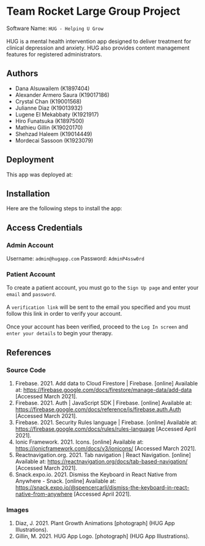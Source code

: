 # Team Rocket Large Group Project

Software Name: `HUG - Helping U Grow`\
\
HUG is a mental health intervention app designed to deliver treatment for clinical depression and anxiety. HUG also provides content management features for registered administrators.

## Authors

- Dana Alsuwailem (K1897404)
- Alexander Armero Saura (K19017186)
- Crystal Chan (K19001568)
- Julianne Diaz (K19013932)
- Lugene El Mekabbaty (K1921917)
- Hiro Funatsuka (K1897500)
- Mathieu Gillin (K19020170)
- Shehzad Haleem (K19014449)
- Mordecai Sassoon (K1923079)

## Deployment

This app was deployed at:

## Installation

Here are the following steps to install the app:

## Access Credentials

### Admin Account

Username: `admin@hugapp.com`
Password: `AdminP4ssw0rd`

### Patient Account

To create a patient account, you must go to the `Sign Up page` and enter your `email` and `password`.\
\
A `verification link` will be sent to the email you specified and you must follow this link in order to verify your account.\
\
Once your account has been verified, proceed to the `Log In screen` and `enter your details` to begin your therapy.

## References

### Source Code

1. Firebase. 2021. Add data to Cloud Firestore | Firebase. [online] Available at: <https://firebase.google.com/docs/firestore/manage-data/add-data> [Accessed March 2021].
2. Firebase. 2021. Auth | JavaScript SDK | Firebase. [online] Available at: <https://firebase.google.com/docs/reference/js/firebase.auth.Auth> [Accessed March 2021].
3. Firebase. 2021. Security Rules language | Firebase. [online] Available at: <https://firebase.google.com/docs/rules/rules-language> [Accessed April 2021].
4. Ionic Framework. 2021. Icons. [online] Available at: <https://ionicframework.com/docs/v3/ionicons/> [Accessed March 2021].
5. Reactnavigation.org. 2021. Tab navigation | React Navigation. [online] Available at: <https://reactnavigation.org/docs/tab-based-navigation/> [Accessed March 2021].
6. Snack.expo.io. 2021. Dismiss the Keyboard in React Native from Anywhere - Snack. [online] Available at: <https://snack.expo.io/@spencercarli/dismiss-the-keyboard-in-react-native-from-anywhere> [Accessed April 2021].

### Images

1. Diaz, J. 2021. Plant Growth Animations [photograph] (HUG App Illustrations).
2. Gillin, M. 2021. HUG App Logo. [photograph] (HUG App Illustrations).
